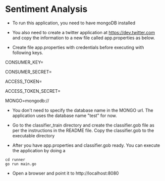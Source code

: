 Sentiment Analysis
==================

* To run this application, you need to have mongoDB installed

* You also need to create a twitter application at https://dev.twitter.com and copy the information to a new file called app.properties as below.

* Create file app.properties with credentials before executing with  following keys.

CONSUMER_KEY=

CONSUMER_SECRET=

ACCESS_TOKEN=

ACCESS_TOKEN_SECRET=

MONGO=mongodb://


* You don't need to specify the database name in the MONGO url. The application uses the database name "test" for now.

* Go to the classifier_train directory and create the classifier.gob file as per the instructions in the README file. Copy the classifier.gob to the executable directory

* After you have app.properties and classifier.gob ready. You can execute the application by doing a 

```
cd runner
go run main.go
```
* Open a browser and point it to http://localhost:8080
